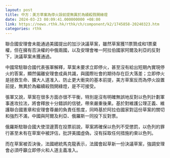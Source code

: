 ```yaml
---
layout: post
title: 中方：美方草案為停火設前提無異於為續殺戮開綠燈
date: 2024-03-23 00:09:41.000000000 +08:00
link: https://news.rthk.hk/rthk/ch/component/k2/1745858-20240323.htm
categories: rthk
---
```


聯合國安理會未能通過美國提出的加沙決議草案，雖然草案獲11票贊成和1票棄權，但在擁有否決權的中俄兩國，以及安理會唯一阿拉伯國家阿爾及利亞的反對下，決議草案未獲通過。

中國常駐聯合國代表張軍解釋，草案未要求立即停火，甚至沒有給出短期內實現停火的答案，顯然偏離安理會成員共識，與國際社會的期待存在巨大落差；立即停火是拯救生命、擴大人道准入、防止更大衝突的基本前提，美方草案反而為停火設置前提，無異於為繼續殺戮開綠燈，是不可接受。

張軍又說，草案在很多方面亦很不平衡，特別是沒有明確無誤地反對以色列計劃軍事進攻拉法，將會釋放十分錯誤的信號，帶來嚴重後果。基於對維護公理正義、維護聯合國憲章和安理會尊嚴的負責任態度，同時基於阿拉伯國家對這份草案的關切和強烈不滿，中國與阿爾及利亞、俄羅斯一同投下反對票。

俄羅斯駐聯合國大使涅邊賈在投票前說，草案將確保以色列不受懲罰，以色列的罪行甚至未有在草案中被評估，批評美國虛偽，沒有採取任何措施約束以色列。

而在草案被否決後，法國總統馬克龍表示，法國會起草新一份決議草案，強調安理會必須呼籲立即停火和人道主義准入。
